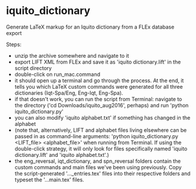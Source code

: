 # iquito_dictionary
Generate LaTeX markup for an Iquito dictionary from a FLEx database export

Steps:
- unzip the archive somewhere and navigate to it
- export LIFT XML from FLEx and save it as 'iquito dictionary.lift' in the script directory
- double-click on run_mac.command
- it should open up a terminal and go through the process. At the end, it tells you which LaTeX custom commands were generated for all three dictionaries (Iqt-Spa/Eng, Eng-Iqt, Eng-Spa).
- if that doesn't work, you can run the script from Terminal: navigate to the directory ('cd Downloads/iquito_aug2016', perhaps) and run 'python iquito_dictionary.py'
- you can also modify 'iquito alphabet.txt' if something has changed in the alphabet
- (note that, alternatively, LIFT and alphabet files living elsewhere can be passed in as command-line arguments: 'python iquito_dictionary.py <LIFT_file> <alphabet_file>' when running from Terminal. If using the double-click strategy, it will only look for files specifically named 'iquito dictionary.lift' and 'iquito alphabet.txt'.)
- the eng_reversal, iqt_dictionary, and spn_reversal folders contain the custom commands and main files we've been using previously. Copy the script-generated '..._entries.tex' files into their respective folders and typeset the '...main.tex' files.
